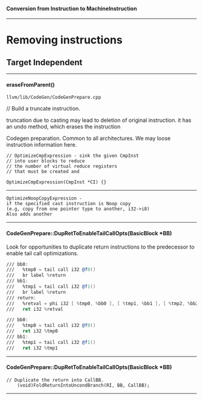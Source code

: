 
#### Conversion from Instruction to MachineInstruction

---

# Removing instructions
## Target Independent
---

#### eraseFromParent()

`llvm/lib/CodeGen/CodeGenPrepare.cpp`

// Build a truncate instruction.

truncation due to casting may lead to deletion of original instruction.
it has an undo method, which erases the instruction

Codegen preparation. Common to all architectures.
We may loose instruction information here.

```
// OptimizeCmpExpression - sink the given CmpInst 
// into user blocks to reduce
// the number of virtual reduce registers
// that must be created and

OptimizeCmpExpression(CmpInst *CI) {}

```
---

```
OptimizeNoopCopyExpression - 
if the specified cast instruction is Noop copy 
(e.g, copy from one pointer type to another, i32->i8)
Also adds another 

```

---

#### CodeGenPrepare::DupRetToEnableTailCallOpts(BasicBlock *BB)

 Look for opportunities to duplicate return
 instructions to the predecessor to enable tail call optimizations. 

```asm
/// bb0:
///   %tmp0 = tail call i32 @f0()
///   br label %return
/// bb1:
///   %tmp1 = tail call i32 @f1()
///   br label %return
/// return:
///   %retval = phi i32 [ %tmp0, %bb0 ], [ %tmp1, %bb1 ], [ %tmp2, %bb2 ]
///   ret i32 %retval

/// bb0:
///   %tmp0 = tail call i32 @f0()
///   ret i32 %tmp0
/// bb1:
///   %tmp1 = tail call i32 @f1()
///   ret i32 %tmp1

```

---

#### CodeGenPrepare::DupRetToEnableTailCallOpts(BasicBlock *BB)

```
// Duplicate the return into CallBB.
    (void)FoldReturnIntoUncondBranch(RI, BB, CallBB);
```

---



